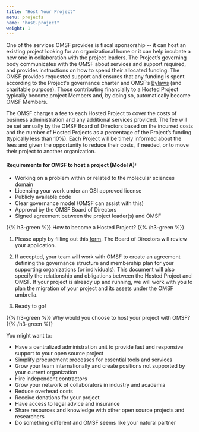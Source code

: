 ```yaml
---
title: "Host Your Project"
menu: projects
name: "host-project"
weight: 1
---
```



One of the services OMSF provides is fiscal sponsorship -- it can host an existing project looking for an organizational home or it can help incubate a new one in collaboration with the project leaders. The Project’s governing body communicates with the OMSF about services and support required, and provides instructions on how to spend their allocated funding. The OMSF provides requested support and ensures that any funding is spent according to the Project's governance charter and OMSF’s [Bylaws](/bylaws) (and charitable purpose). Those contributing financially to a Hosted Project typically become project Members and, by doing so, automatically become OMSF Members.

The OMSF charges a fee to each Hosted Project to cover the costs of business administration and any additional services provided. The fee will be set annually by the OMSF Board of Directors based on the incurred costs and the number of Hosted Projects as a percentage of the Project’s funding (typically less than 10%). Each Project will be timely informed about the fees and given the opportunity to reduce their costs, if needed, or to move their project to another organization.

#### Requirements for OMSF to host a project (Model A):
- Working on a problem within or related to the molecular sciences domain
- Licensing your work under an OSI approved license
- Publicly available code
- Clear governance model (OMSF can assist with this)
- Approval by the OMSF Board of Directors
- Signed agreement between the project leader(s) and OMSF


{{% h3-green %}}
How to become a Hosted Project?
{{% /h3-green %}}
1. Please apply by filling out this [form](https://forms.gle/AYYijckRW168c3WV9). The Board of Directors will review your application.

2. If accepted, your team will work with OMSF to create an agreement defining the governance structure and membership plan for your supporting organizations (or individuals). This document will also specify the relationship and obligations between the Hosted Project and OMSF. If your project is already up and running, we will work with you to plan the migration of your project and its assets under the OMSF umbrella.

3. Ready to go!


{{% h3-green %}}
Why would you choose to host your project with OMSF?
{{% /h3-green %}}

You might want to:

- Have a centralized administration unit to provide fast and responsive support to your open source project
- Simplify procurement processes for essential tools and services
- Grow your team internationally and create positions not supported by your current organization
- Hire independent contractors
- Grow your network of collaborators in industry and academia
- Reduce overhead costs
- Receive donations for your project
- Have access to legal advice and insurance
- Share resources and knowledge with other open source projects and researchers
- Do something different and OMSF seems like your natural partner
